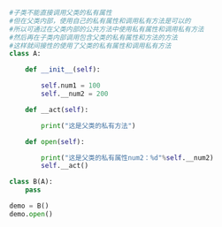 
<BlogInfo id="735" title="8.父类的共有方法" author="白日梦想猿" pv=0 read_times=0 pre_cost_time=0分19秒 category="面向对象的特性" tag_list="['面向对象的特性']" create_time="2020.02.26 17:03:05" update_time="2020.02.26 17:12:22" />

```python
#子类不能直接调用父类的私有属性
#但在父类内部，使用自己的私有属性和调用私有方法是可以的
#所以可通过在父类内部的公共方法中使用私有属性和调用私有方法
#然后再在子类内部调用包含父类的私有属性和方法的方法
#这样就间接性的使用了父类的私有属性和调用私有方法
class A:

    def __init__(self):

        self.num1 = 100
        self.__num2 = 200

    def __act(self):

        print("这是父类的私有方法")

    def open(self):

        print("这是父类的私有属性num2：%d"%self.__num2)
        self.__act()

class B(A):
    pass

demo = B()
demo.open()
```
